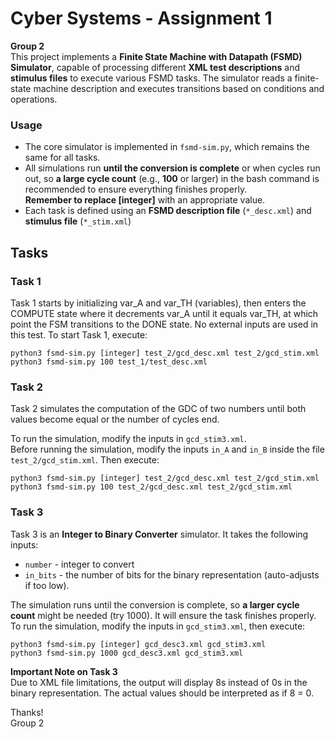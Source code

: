 
# Cyber Systems - Assignment 1
**Group 2**  
This project implements a **Finite State Machine with Datapath (FSMD) Simulator**, capable of processing different **XML test descriptions** and **stimulus files** to execute various FSMD tasks. The simulator reads a finite-state machine description and executes transitions based on conditions and operations.


### Usage
- The core simulator is implemented in `fsmd-sim.py`, which remains the same for all tasks.
- All simulations run **until the conversion is complete** or when cycles run out, so **a large cycle count** (e.g., **100** or larger) in the bash command is recommended to ensure everything finishes properly.  
**Remember to replace [integer]** with an appropriate value.
- Each task is defined using an **FSMD description file** (`*_desc.xml`) and **stimulus file** (`*_stim.xml`)

## Tasks
### Task 1
Task 1 starts by initializing var_A and var_TH (variables), then enters the COMPUTE state where it decrements var_A until it equals var_TH, at which point the FSM transitions to the DONE state. No external inputs are used in this test. To start Task 1, execute:

```python3 fsmd-sim.py [integer] test_2/gcd_desc.xml test_2/gcd_stim.xml```  
```python3 fsmd-sim.py 100 test_1/test_desc.xml```

### Task 2
Task 2 simulates the computation of the GDC of two numbers until both values become equal or the number of cycles end.


To run the simulation, modify the inputs in `gcd_stim3.xml`.  
Before running the simulation, modify the inputs `in_A` and `in_B` inside the file `test_2/gcd_stim.xml`. Then execute:


```python3 fsmd-sim.py [integer] test_2/gcd_desc.xml test_2/gcd_stim.xml```  
```python3 fsmd-sim.py 100 test_2/gcd_desc.xml test_2/gcd_stim.xml```


### Task 3
Task 3 is an **Integer to Binary Converter** simulator. It takes the following inputs:
- `number` - integer to convert
- `in_bits` - the number of bits for the binary representation (auto-adjusts if too low).

The simulation runs until the conversion is complete, so **a larger cycle count** might be needed (try 1000). It will ensure the task finishes properly. To run the simulation, modify the inputs in `gcd_stim3.xml`, then execute:

```python3 fsmd-sim.py [integer] gcd_desc3.xml gcd_stim3.xml```  
```python3 fsmd-sim.py 1000 gcd_desc3.xml gcd_stim3.xml```

**Important Note on Task 3**  
Due to XML file limitations, the output will display 8s instead of 0s in the binary representation. The actual values should be interpreted as if 8 = 0.



Thanks!  
Group 2